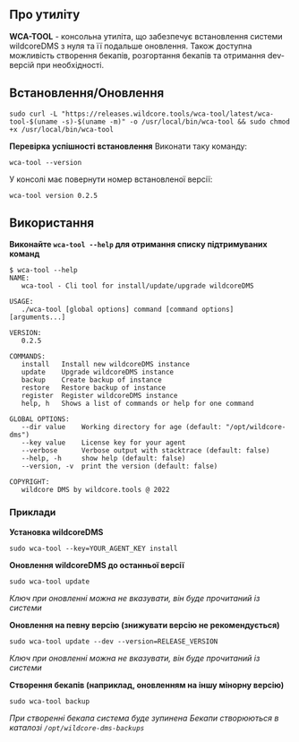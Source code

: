 ## Про утиліту
**WCA-TOOL** - консольна утиліта, що забезпечує встановлення системи wildcoreDMS з нуля та її подальше оновлення.
Також доступна можливість створення бекапів, розгортання бекапів та отримання dev-версій при необхідності.


## Встановлення/Оновлення
```shell
sudo curl -L "https://releases.wildcore.tools/wca-tool/latest/wca-tool-$(uname -s)-$(uname -m)" -o /usr/local/bin/wca-tool && sudo chmod +x /usr/local/bin/wca-tool
```   
**Перевірка успішності встановлення**
Виконати таку команду:
```shell 
wca-tool --version
``` 
У консолі має повернути номер встановленої версії:
```shell
wca-tool version 0.2.5
```

## Використання
**Виконайте `wca-tool --help` для отримання списку підтримуваних команд**
```shell
$ wca-tool --help
NAME:
   wca-tool - Cli tool for install/update/upgrade wildcoreDMS

USAGE:
   ./wca-tool [global options] command [command options] [arguments...]

VERSION:
   0.2.5

COMMANDS:
   install   Install new wildcoreDMS instance
   update    Upgrade wildcoreDMS instance
   backup    Create backup of instance
   restore   Restore backup of instance
   register  Register wildcoreDMS instance
   help, h   Shows a list of commands or help for one command

GLOBAL OPTIONS:
   --dir value    Working directory for age (default: "/opt/wildcore-dms")
   --key value    License key for your agent
   --verbose      Verbose output with stacktrace (default: false)
   --help, -h     show help (default: false)
   --version, -v  print the version (default: false)

COPYRIGHT:
   wildcore DMS by wildcore.tools @ 2022
```
### Приклади
**Установка wildcoreDMS**
```shell
sudo wca-tool --key=YOUR_AGENT_KEY install 
```

**Оновлення wildcoreDMS до останньої версії**
```shell
sudo wca-tool update 
```
*Ключ при оновленні можна не вказувати, він буде прочитаний із системи*

**Оновлення на певну версію (знижувати версію не рекомендується)**
```shell
sudo wca-tool update --dev --version=RELEASE_VERSION
```
*Ключ при оновленні можна не вказувати, він буде прочитаний із системи*

**Створення бекапів (наприклад, оновленням на іншу мінорну версію)**
```shell
sudo wca-tool backup
```
*При створенні бекапа система буде зупинена*
*Бекапи створюються в каталозі `/opt/wildcore-dms-backups`*

